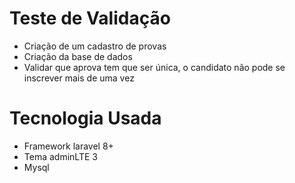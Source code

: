 # Teste de Validação
  - Criação de um cadastro de provas
  - Criação da base de dados
  - Validar que aprova tem que ser única, o candidato não pode se inscrever mais de uma vez

# Tecnologia Usada
  - Framework laravel 8+
  - Tema adminLTE 3
  - Mysql